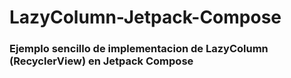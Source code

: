 # LazyColumn-Jetpack-Compose

### Ejemplo sencillo de implementacion de LazyColumn (RecyclerView) en Jetpack Compose
